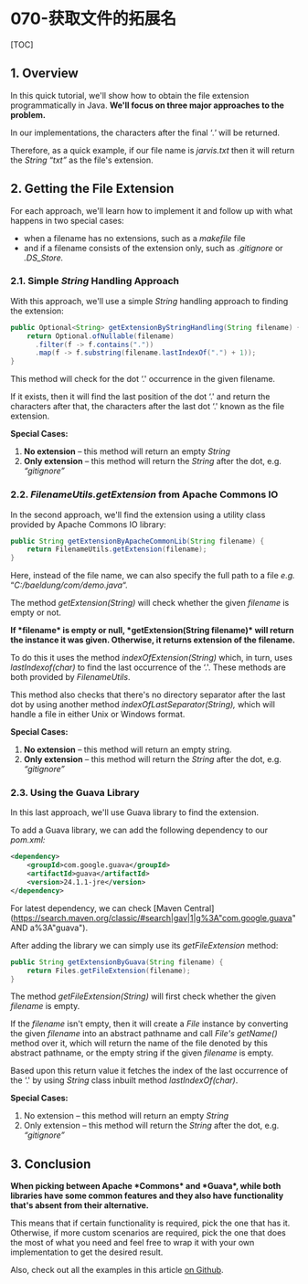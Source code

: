 # 070-获取文件的拓展名

[TOC]

## 1. Overview

In this quick tutorial, we'll show how to obtain the file extension programmatically in Java. **We'll focus on three major approaches to the problem.**

In our implementations, the characters after the final ‘*.'* will be returned.

Therefore, as a quick example, if our file name is *jarvis.txt* then it will return the *String* “*txt”* as the file's extension.

## 2. Getting the File Extension

For each approach, we'll learn how to implement it and follow up with what happens in two special cases:

- when a filename has no extensions, such as a *makefile* file
- and if a filename consists of the extension only, such as *.gitignore* or *.DS_Store.*

### 2.1. Simple *String* Handling Approach

With this approach, we'll use a simple *String* handling approach to finding the extension:

```java
public Optional<String> getExtensionByStringHandling(String filename) {
    return Optional.ofNullable(filename)
      .filter(f -> f.contains("."))
      .map(f -> f.substring(filename.lastIndexOf(".") + 1));
}
```

This method will check for the dot ‘.' occurrence in the given filename.

If it exists, then it will find the last position of the dot ‘.' and return the characters after that, the characters after the last dot ‘.' known as the file extension.

**Special Cases:**

1. **No extension** – this method will return an empty *String*
2. **Only extension** – this method will return the *String* after the dot, e.g. *“gitignore”*

### 2.2. *FilenameUtils.getExtension* from Apache Commons IO

In the second approach, we'll find the extension using a utility class provided by Apache Commons IO library:

```java
public String getExtensionByApacheCommonLib(String filename) {
    return FilenameUtils.getExtension(filename);
}
```

Here, instead of the file name, we can also specify the full path to a file *e.g.* “*C:/baeldung/com/demo.java*“.

The method *getExtension(String)* will check whether the given *filename* is empty or not.

**If \*filename\* is empty or null, \*getExtension(String filename)\* will return the instance it was given. Otherwise, it returns extension of the filename.**

To do this it uses the method *indexOfExtension(String)* which, in turn, uses *lastIndexof(char)* to find the last occurrence of the ‘.'. These methods are both provided by *FilenameUtils*.

This method also checks that there's no directory separator after the last dot by using another method *indexOfLastSeparator(String),* which will handle a file in either Unix or Windows format.

**Special Cases:**

1. **No extension** – this method will return an empty string.
2. **Only extension** – this method will return the *String* after the dot, e.g. *“gitignore”*

### **2.3. Using the Guava Library**

In this last approach, we'll use Guava library to find the extension.

To add a Guava library, we can add the following dependency to our *pom.xml:*

```xml
<dependency>
    <groupId>com.google.guava</groupId>
    <artifactId>guava</artifactId>
    <version>24.1.1-jre</version>
</dependency>
```

For latest dependency, we can check [Maven Central](https://search.maven.org/classic/#search|gav|1|g%3A"com.google.guava" AND a%3A"guava").

After adding the library we can simply use its *getFileExtension* method:

```java
public String getExtensionByGuava(String filename) {
    return Files.getFileExtension(filename);
}
```

The method *getFileExtension(String)* will first check whether the given *filename* is empty.

If the *filename* isn't empty, then it will create a *File* instance by converting the given *filename* into an abstract pathname and call *File's* *getName()* method over it, which will return the name of the file denoted by this abstract pathname, or the empty string if the given *filename* is empty.

Based upon this return value it fetches the index of the last occurrence of the ‘.' by using *String* class inbuilt method *lastIndexOf(char)*.

**Special Cases:**

1. No extension – this method will return an empty *String*
2. Only extension – this method will return the *String* after the dot, e.g. *“gitignore”*

## 3. Conclusion

**When picking between Apache \*Commons\* and \*Guava\*, while both libraries have some common features and they also have functionality that's absent from their alternative.**

This means that if certain functionality is required, pick the one that has it. Otherwise, if more custom scenarios are required, pick the one that does the most of what you need and feel free to wrap it with your own implementation to get the desired result.

Also, check out all the examples in this article [on Github](https://github.com/eugenp/tutorials/tree/master/core-java-modules/core-java-io).